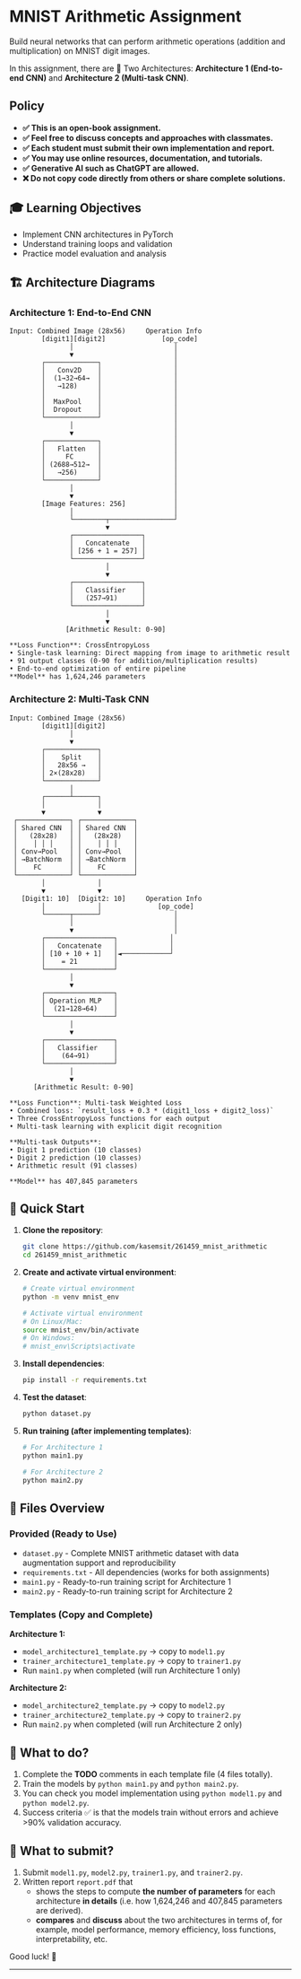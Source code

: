 # MNIST Arithmetic Assignment

Build neural networks that can perform arithmetic operations (addition and multiplication) on MNIST digit images.

In this assignment, there are 🎯 Two Architectures: **Architecture 1 (End-to-end CNN)** and  **Architecture 2 (Multi-task CNN)**.

## Policy

- **✅ This is an open-book assignment.**
- **✅ Feel free to discuss concepts and approaches with classmates.**
- **✅ Each student must submit their own implementation and report.**
- **✅ You may use online resources, documentation, and tutorials.**
- **✅ Generative AI such as ChatGPT are allowed.**
- **❌ Do not copy code directly from others or share complete solutions.**

## 🎓 Learning Objectives

- Implement CNN architectures in PyTorch
- Understand training loops and validation
- Practice model evaluation and analysis

## 🏗️ Architecture Diagrams

### **Architecture 1: End-to-End CNN**
```
Input: Combined Image (28x56)     Operation Info
        [digit1][digit2]              [op_code]
               │                         │
               ▼                         │
        ┌─────────────┐                  │
        │   Conv2D    │                  │
        │  (1→32→64→  │                  │
        │   →128)     │                  │
        │             │                  │
        │  MaxPool    │                  │
        │  Dropout    │                  │
        └─────────────┘                  │
               │                         │
               ▼                         │
        ┌─────────────┐                  │
        │   Flatten   │                  │
        │     FC      │                  │
        │ (2688→512→  │                  │
        │   →256)     │                  │
        └─────────────┘                  │
               │                         │
               ▼                         │
        [Image Features: 256]            │
               │                         │
               └────────┬────────────────┘
                        ▼
               ┌─────────────────┐
               │   Concatenate   │
               │ [256 + 1 = 257] │
               └─────────────────┘
                        │
                        ▼
               ┌─────────────────┐
               │   Classifier    │
               │   (257→91)      │
               └─────────────────┘
                        │
                        ▼
              [Arithmetic Result: 0-90]

**Loss Function**: CrossEntropyLoss
• Single-task learning: Direct mapping from image to arithmetic result
• 91 output classes (0-90 for addition/multiplication results)
• End-to-end optimization of entire pipeline
**Model** has 1,624,246 parameters
```

### **Architecture 2: Multi-Task CNN**
```
Input: Combined Image (28x56)
        [digit1][digit2]
               │
               ▼
        ┌─────────────┐
        │    Split    │
        │   28x56 →   │
        │ 2×(28x28)   │
        └─────────────┘
               │
        ┌──────┴──────┐
        │             │
        ▼             ▼
 ┌─────────────┐ ┌─────────────┐
 │ Shared CNN  │ │ Shared CNN  │
 │   (28x28)   │ │   (28x28)   │
 │    │ │ │    │ │    │ │ │    │
 │ Conv→Pool   │ │ Conv→Pool   │
 │ →BatchNorm  │ │ →BatchNorm  │
 │    FC       │ │    FC       │
 └─────────────┘ └─────────────┘
        │             │
        ▼             ▼
   [Digit1: 10]  [Digit2: 10]     Operation Info
        │             │              [op_code]
        └──────┬──────┘                  │
               │                         │
               ▼                         │
        ┌─────────────────┐             │
        │   Concatenate   │             │
        │ [10 + 10 + 1]   │◄────────────┘
        │    = 21         │
        └─────────────────┘
               │
               ▼
        ┌─────────────────┐
        │ Operation MLP   │
        │  (21→128→64)    │
        └─────────────────┘
               │
               ▼
        ┌─────────────────┐
        │   Classifier    │
        │    (64→91)      │
        └─────────────────┘
               │
               ▼
      [Arithmetic Result: 0-90]

**Loss Function**: Multi-task Weighted Loss
• Combined loss: `result_loss + 0.3 * (digit1_loss + digit2_loss)`
• Three CrossEntropyLoss functions for each output
• Multi-task learning with explicit digit recognition

**Multi-task Outputs**:
• Digit 1 prediction (10 classes)
• Digit 2 prediction (10 classes)
• Arithmetic result (91 classes)

**Model** has 407,845 parameters
```

## 🚀 Quick Start

1. **Clone the repository**:
   ```bash
   git clone https://github.com/kasemsit/261459_mnist_arithmetic
   cd 261459_mnist_arithmetic
   ```

2. **Create and activate virtual environment**:
   ```bash
   # Create virtual environment
   python -m venv mnist_env

   # Activate virtual environment
   # On Linux/Mac:
   source mnist_env/bin/activate
   # On Windows:
   # mnist_env\Scripts\activate
   ```

3. **Install dependencies**:
   ```bash
   pip install -r requirements.txt
   ```

4. **Test the dataset**:
   ```bash
   python dataset.py
   ```

5. **Run training (after implementing templates)**:
   ```bash
   # For Architecture 1
   python main1.py

   # For Architecture 2
   python main2.py
   ```


## 📁 Files Overview

### **Provided (Ready to Use)**
- `dataset.py` - Complete MNIST arithmetic dataset with data augmentation support and reproducibility
- `requirements.txt` - All dependencies (works for both assignments)
- `main1.py` - Ready-to-run training script for Architecture 1
- `main2.py` - Ready-to-run training script for Architecture 2


### **Templates (Copy and Complete)**

**Architecture 1:**
- `model_architecture1_template.py` → copy to `model1.py`
- `trainer_architecture1_template.py` → copy to `trainer1.py`
- Run `main1.py` when completed (will run Architecture 1 only)

**Architecture 2:**
- `model_architecture2_template.py` → copy to `model2.py`
- `trainer_architecture2_template.py` → copy to `trainer2.py`
- Run `main2.py` when completed (will run Architecture 2 only)


## 📝 What to do?

1. Complete the **TODO** comments in each template file (4 files totally).
2. Train the models by `python main1.py` and `python main2.py`.
3. You can check you model implementation using `python model1.py` and `python model2.py`.
4. Success criteria ✅ is that the models train without errors and achieve >90% validation accuracy.
   
## 📝 What to submit?

1. Submit `model1.py`, `model2.py`, `trainer1.py`, and `trainer2.py`. 
2. Written report `report.pdf` that
   - shows the steps to compute **the number of parameters** for each architecture **in details** (i.e. how 1,624,246 and 407,845 parameters are derived).
   - **compares** and **discuss** about the two architectures in terms of, for example, model performance, memory efficiency, loss functions, interpretability, etc. 



Good luck! 🚀

---